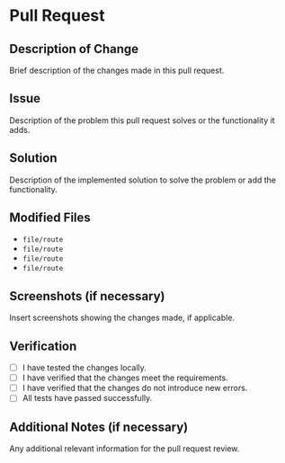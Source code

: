 # Pull Request

## Description of Change

Brief description of the changes made in this pull request.

## Issue

Description of the problem this pull request solves or the functionality it adds.

## Solution

Description of the implemented solution to solve the problem or add the functionality.

## Modified Files

- `file/route`
- `file/route`
- `file/route`
- `file/route`

## Screenshots (if necessary)

Insert screenshots showing the changes made, if applicable.

## Verification

- [ ] I have tested the changes locally.
- [ ] I have verified that the changes meet the requirements.
- [ ] I have verified that the changes do not introduce new errors.
- [ ] All tests have passed successfully.

## Additional Notes (if necessary)

Any additional relevant information for the pull request review.
